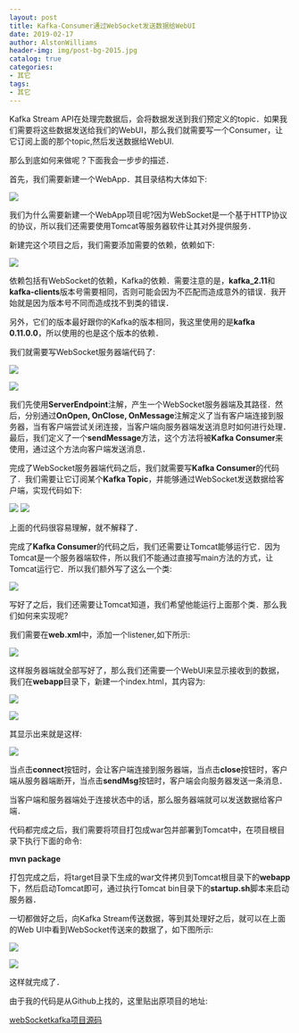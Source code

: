 ```yaml
---
layout: post
title: Kafka-Consumer通过WebSocket发送数据给WebUI
date: 2019-02-17
author: AlstonWilliams
header-img: img/post-bg-2015.jpg
catalog: true
categories:
- 其它
tags:
- 其它
---
```

Kafka Stream API在处理完数据后，会将数据发送到我们预定义的topic．如果我们需要将这些数据发送给我们的WebUI，那么我们就需要写一个Consumer，让它订阅上面的那个topic,然后发送数据给WebUI.

那么到底如何来做呢？下面我会一步步的描述．

首先，我们需要新建一个WebApp．其目录结构大体如下:


![](http://upload-images.jianshu.io/upload_images/4108852-be0b3d6376335082.png?imageMogr2/auto-orient/strip%7CimageView2/2/w/1240)

我们为什么需要新建一个WebApp项目呢?因为WebSocket是一个基于HTTP协议的协议，所以我们还需要使用Tomcat等服务器软件让其对外提供服务．



新建完这个项目之后，我们需要添加需要的依赖，依赖如下:


![](http://upload-images.jianshu.io/upload_images/4108852-a8c1b4b8e44632f8.png?imageMogr2/auto-orient/strip%7CimageView2/2/w/1240)

依赖包括有WebSocket的依赖，Kafka的依赖．需要注意的是，**kafka_2.11**和**kafka-clients**版本号需要相同，否则可能会因为不匹配而造成意外的错误．我开始就是因为版本号不同而造成找不到类的错误．

另外，它们的版本最好跟你的Kafka的版本相同，我这里使用的是**kafka 0.11.0.0**，所以使用的也是这个版本的依赖．

我们就需要写WebSocket服务器端代码了:


![](http://upload-images.jianshu.io/upload_images/4108852-b38e8cec93e08fbc.png?imageMogr2/auto-orient/strip%7CimageView2/2/w/1240)

![](http://upload-images.jianshu.io/upload_images/4108852-0da8277fcc5838be.png?imageMogr2/auto-orient/strip%7CimageView2/2/w/1240)

我们先使用**ServerEndpoint**注解，产生一个WebSocket服务器端及其路径．然后，分别通过**OnOpen, OnClose, OnMessage**注解定义了当有客户端连接到服务器，当有客户端尝试关闭连接，当客户端向服务器端发送消息时如何进行处理．最后，我们定义了一个**sendMessage**方法，这个方法将被**Kafka Consumer**来使用，通过这个方法向客户端发送消息．

完成了WebSocket服务器端代码之后，我们就需要写**Kafka Consumer**的代码了．我们需要让它订阅某个**Kafka Topic**，并能够通过WebSocket发送数据给客户端，实现代码如下:


![](http://upload-images.jianshu.io/upload_images/4108852-155f0c7776a65d99.png?imageMogr2/auto-orient/strip%7CimageView2/2/w/1240)
![](http://upload-images.jianshu.io/upload_images/4108852-e66f4706b0029662.png?imageMogr2/auto-orient/strip%7CimageView2/2/w/1240)

上面的代码很容易理解，就不解释了．

完成了**Kafka Consumer**的代码之后，我们还需要让Tomcat能够运行它．因为Tomcat是一个服务器端软件，所以我们不能通过直接写main方法的方式，让Tomcat运行它．所以我们额外写了这么一个类:


![](http://upload-images.jianshu.io/upload_images/4108852-bb65594d3dfcaa9e.png?imageMogr2/auto-orient/strip%7CimageView2/2/w/1240)

写好了之后，我们还需要让Tomcat知道，我们希望他能运行上面那个类．那么我们如何来实现呢?

我们需要在**web.xml**中，添加一个listener,如下所示:


![](http://upload-images.jianshu.io/upload_images/4108852-7baaa8242f5561e8.png?imageMogr2/auto-orient/strip%7CimageView2/2/w/1240)

这样服务器端就全部写好了，那么我们还需要一个WebUI来显示接收到的数据，我们在**webapp**目录下，新建一个index.html，其内容为:


![](http://upload-images.jianshu.io/upload_images/4108852-30d0f4fe90bd58da.png?imageMogr2/auto-orient/strip%7CimageView2/2/w/1240)

![](http://upload-images.jianshu.io/upload_images/4108852-7aed29aa35a63a04.png?imageMogr2/auto-orient/strip%7CimageView2/2/w/1240)

其显示出来就是这样:


![](http://upload-images.jianshu.io/upload_images/4108852-05a86e0ba49ec0ab.png?imageMogr2/auto-orient/strip%7CimageView2/2/w/1240)

当点击**connect**按钮时，会让客户端连接到服务器端，当点击**close**按钮时，客户端从服务器端断开，当点击**sendMsg**按钮时，客户端会向服务器发送一条消息．

当客户端和服务器端处于连接状态中的话，那么服务器端就可以发送数据给客户端．

代码都完成之后，我们需要将项目打包成war包并部署到Tomcat中，在项目根目录下执行下面的命令:

**mvn package**

打包完成之后，将target目录下生成的war文件拷贝到Tomcat根目录下的**webapp**下，然后启动Tomcat即可，通过执行Tomcat bin目录下的**startup.sh**脚本来启动服务器．

一切都做好之后，向Kafka Stream传送数据，等到其处理好之后，就可以在上面的Web UI中看到WebSocket传送来的数据了，如下图所示:


![](http://upload-images.jianshu.io/upload_images/4108852-b2ed41ff8f361daa.png?imageMogr2/auto-orient/strip%7CimageView2/2/w/1240)

![](http://upload-images.jianshu.io/upload_images/4108852-3d7b9de111e80aad.png?imageMogr2/auto-orient/strip%7CimageView2/2/w/1240)

这样就完成了．

由于我的代码是从Github上找的，这里贴出原项目的地址:

[webSocketkafka项目源码](https://github.com/youtNa/webSocketkafka)
